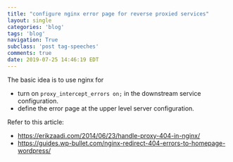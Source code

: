 ```yaml
---
title: "configure nginx error page for reverse proxied services"
layout: single
categories: 'blog'
tags: 'blog'
navigation: True
subclass: 'post tag-speeches'
comments: true
date: 2019-07-25 14:46:19 EDT
---
```


The basic idea is to use nginx for

- turn on `proxy_intercept_errors on;` in the downstream service configuration.
- define the error page at the upper level server configuration.

Refer to this article:

- https://erikzaadi.com/2014/06/23/handle-proxy-404-in-nginx/
- https://guides.wp-bullet.com/nginx-redirect-404-errors-to-homepage-wordpress/
